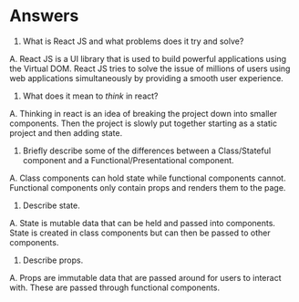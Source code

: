 # Answers

1.  What is React JS and what problems does it try and solve?

A. React JS is a UI library that is used to build powerful applications using the Virtual DOM. React JS tries to solve the issue of millions of users using web applications simultaneously by providing a smooth user experience.

1.  What does it mean to _think_ in react?

A. Thinking in react is an idea of breaking the project down into smaller components. Then the project is slowly put together starting as a static project and then adding state.

1.  Briefly describe some of the differences between a Class/Stateful component and a Functional/Presentational component.

A. Class components can hold state while functional components cannot. Functional components only contain props and renders them to the page.

1.  Describe state.

A. State is mutable data that can be held and passed into components. State is created in class components but can then be passed to other components.

1.  Describe props.

A. Props are immutable data that are passed around for users to interact with. These are passed through functional components.